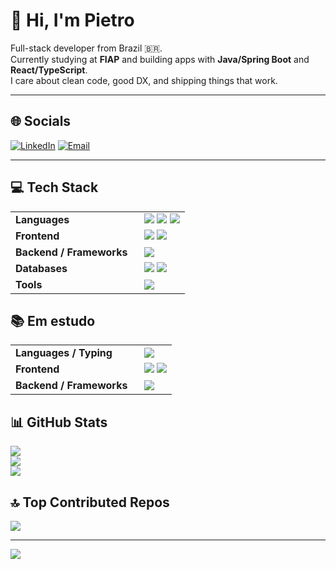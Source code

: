 # 👋 Hi, I'm Pietro

Full-stack developer from Brazil 🇧🇷.  
Currently studying at **FIAP** and building apps with **Java/Spring Boot** and **React/TypeScript**.  
I care about clean code, good DX, and shipping things that work.

---

## 🌐 Socials
[![LinkedIn](https://img.shields.io/badge/LinkedIn-%230077B5.svg?logo=linkedin&logoColor=white)](https://www.linkedin.com/in/pietrowilhelm/)
[![Email](https://img.shields.io/badge/Email-D14836?logo=gmail&logoColor=white)](mailto:pietro.wilhelm@ot.com.br)

---

## 💻 Tech Stack
<table>
  <tr>
    <td width="190"><strong>Languages</strong></td>
    <td>
      <img src="https://img.shields.io/badge/Java-ED8B00?style=for-the-badge&logo=openjdk&logoColor=white" />
      <img src="https://img.shields.io/badge/JavaScript-323330?style=for-the-badge&logo=javascript&logoColor=F7DF1E" />
      <img src="https://img.shields.io/badge/Python-3776AB?style=for-the-badge&logo=python&logoColor=white" />
    </td>
  </tr>
  <tr>
    <td><strong>Frontend</strong></td>
    <td>
      <img src="https://img.shields.io/badge/HTML5-E34F26?style=for-the-badge&logo=html5&logoColor=white" />
      <img src="https://img.shields.io/badge/CSS3-1572B6?style=for-the-badge&logo=css3&logoColor=white" />
    </td>
  </tr>
  <tr>
    <td><strong>Backend / Frameworks</strong></td>
    <td>
      <img src="https://img.shields.io/badge/Django-092E20?style=for-the-badge&logo=django&logoColor=white" />
    </td>
  </tr>
  <tr>
    <td><strong>Databases</strong></td>
    <td>
      <img src="https://img.shields.io/badge/MySQL-4479A1?style=for-the-badge&logo=mysql&logoColor=white" />
      <img src="https://img.shields.io/badge/PostgreSQL-316192?style=for-the-badge&logo=postgresql&logoColor=white" />
    </td>
  </tr>
  <tr>
    <td><strong>Tools</strong></td>
    <td>
      <img src="https://img.shields.io/badge/Git-F05033?style=for-the-badge&logo=git&logoColor=white" />
    </td>
  </tr>
</table>

## 📚 Em estudo
<table>
  <tr>
    <td width="190"><strong>Languages / Typing</strong></td>
    <td>
      <img src="https://img.shields.io/badge/TypeScript-007ACC?style=for-the-badge&logo=typescript&logoColor=white" />
    </td>
  </tr>
  <tr>
    <td><strong>Frontend</strong></td>
    <td>
      <img src="https://img.shields.io/badge/React-20232A?style=for-the-badge&logo=react&logoColor=61DAFB" />
      <img src="https://img.shields.io/badge/Bootstrap-7952B3?style=for-the-badge&logo=bootstrap&logoColor=white" />
    </td>
  </tr>
  <tr>
    <td><strong>Backend / Frameworks</strong></td>
    <td>
      <img src="https://img.shields.io/badge/Spring%20Boot-6DB33F?style=for-the-badge&logo=springboot&logoColor=white" />
    </td>
  </tr>
</table>

## 📊 GitHub Stats
![](https://github-readme-stats.vercel.app/api?username=PietroWilhelm&theme=dark&hide_border=false&include_all_commits=false&count_private=false)
<br/>
![](https://streak-stats.demolab.com?user=PietroWilhelm&theme=dark&hide_border=false)
<br/>
![](https://github-readme-stats.vercel.app/api/top-langs/?username=PietroWilhelm&theme=dark&hide_border=false&include_all_commits=false&count_private=false&layout=compact)

## 🔝 Top Contributed Repos
![](https://github-contributor-stats.vercel.app/api?username=PietroWilhelm&limit=5&theme=radical&combine_all_yearly_contributions=true)

---

[![](https://visitcount.itsvg.in/api?id=PietroWilhelm&icon=9&color=6)](https://visitcount.itsvg.in)
